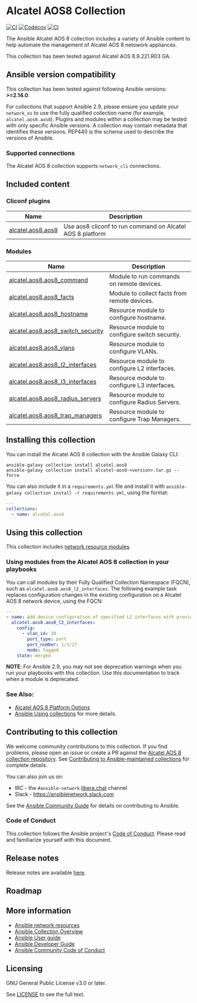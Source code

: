 # Alcatel AOS8 Collection

[![CI](https://zuul-ci.org/gated.svg)](https://dashboard.zuul.ansible.com/t/ansible/project/github.com/ansible-collections/alcatel.aos8)
[![Codecov](https://codecov.io/gh/ansible-collections/alcatel.aos8/branch/main/graph/badge.svg)](https://codecov.io/gh/ansible-collections/alcatel.aos8)
[![CI](https://github.com/ansible-collections/alcatel.aos8/actions/workflows/tests.yml/badge.svg?branch=main&event=schedule)](https://github.com/ansible-collections/alcatel.aos8/actions/workflows/tests.yml)

The Ansible Alcatel AOS 8 collection includes a variety of Ansible content to help automate the management of Alcatel AOS 8 netowork appliances.

This collection has been tested against Alcatel AOS 8.9.221.R03 GA.


<!--start requires_ansible-->
## Ansible version compatibility

This collection has been tested against following Ansible versions: **>=2.14.0**.

For collections that support Ansible 2.9, please ensure you update your `network_os` to use the
fully qualified collection name (for example, `alcatel.aos8.aos8`).
Plugins and modules within a collection may be tested with only specific Ansible versions.
A collection may contain metadata that identifies these versions.
PEP440 is the schema used to describe the versions of Ansible.
<!--end requires_ansible-->

### Supported connections

The Alcatel AOS 8 collection supports `network_cli` connections.

## Included content

<!--start collection content-->
### Cliconf plugins
Name | Description
--- | ---
[alcatel.aos8.aos8](https://github.com/ansible-collections/alcatel.aos8/blob/main/docs/alcatel.aos8.aos8_cliconf.rst)|Use aos8 cliconf to run command on Alcatel AOS 8 platform

### Modules
Name | Description
--- | ---
[alcatel.aos8.aos8_command](https://github.com/ansible-collections/alcatel.aos8/blob/main/docs/alcatel.aos8.aos8_command_module.rst)|Module to run commands on remote devices.
[alcatel.aos8.aos8_facts](https://github.com/ansible-collections/alcatel.aos8/blob/main/docs/alcatel.aos8.aos8_facts_module.rst)|Module to collect facts from remote devices.
[alcatel.aos8.aos8_hostname](https://github.com/ansible-collections/alcatel.aos8/blob/main/docs/alcatel.aos8.aos8_hostname_module.rst)|Resource module to configure hostname.
[alcatel.aos8.aos8_switch_security](https://github.com/ansible-collections/alcatel.aos8/blob/main/docs/alcatel.aos8.aos8_switch_security.rst)|Resource module to configure switch security.
[alcatel.aos8.aos8_vlans](https://github.com/ansible-collections/alcatel.aos8/blob/main/docs/alcatel.aos8.aos8_vlans_module.rst)|Resource module to configure VLANs.
[alcatel.aos8.aos8_l2_interfaces](https://github.com/ansible-collections/alcatel.aos8/blob/main/docs/alcatel.aos8.aos8_l2_interfaces_module.rst)|Resource module to configure L2 interfaces.
[alcatel.aos8.aos8_l3_interfaces](https://github.com/ansible-collections/alcatel.aos8/blob/main/docs/alcatel.aos8.aos8_l3_interfaces_module.rst)|Resource module to configure L3 interfaces.
[alcatel.aos8.aos8_radius_servers](https://github.com/ansible-collections/alcatel.aos8/blob/main/docs/alcatel.aos8.aos8_radius_servers_module.rst)|Resource module to configure Radius Servers.
[alcatel.aos8.aos8_trap_managers](https://github.com/ansible-collections/alcatel.aos8/blob/main/docs/alcatel.aos8.aos8_trap_managers_module.rst)|Resource module to configure Trap Managers.


<!--end collection content-->

## Installing this collection

You can install the Alcatel AOS 8 collection with the Ansible Galaxy CLI:

    ansible-galaxy collection install alcatel.aos8  
    ansible-galaxy collection install alcatel-aos8-<version>.tar.gz --force

You can also include it in a `requirements.yml` file and install it with `ansible-galaxy collection install -r requirements.yml`, using the format:

```yaml
---
collections:
  - name: alcatel.aos8
```

## Using this collection

This collection includes [network resource modules](https://docs.ansible.com/ansible/latest/network/user_guide/network_resource_modules.html).

### Using modules from the Alcatel AOS 8 collection in your playbooks

You can call modules by their Fully Qualified Collection Namespace (FQCN), such as `alcatel.aos8.aos8_l2_interfaces`.
The following example task replaces configuration changes in the existing configuration on a Alcatel AOS 8 network device, using the FQCN:

```yaml
---
- name: Add device configuration of specified L2 interfaces with provided configuration.
  alcatel.aos8.aos8_l2_interfaces:
    config:
      - vlan_id: 20
        port_type: port
        port_number: 1/1/27
        mode: tagged  
    state: merged
```

**NOTE**: For Ansible 2.9, you may not see deprecation warnings when you run your playbooks with this collection. Use this documentation to track when a module is deprecated.

### See Also:

- [Alcatel AOS 8 Platform Options](https://docs.ansible.com/ansible/latest/network/user_guide/platform_aos8.html)
- [Ansible Using collections](https://docs.ansible.com/ansible/latest/user_guide/collections_using.html) for more details.

## Contributing to this collection

We welcome community contributions to this collection. If you find problems, please open an issue or create a PR against the [Alcatel AOS 8 collection repository](https://github.com/Samuelyip74/alcatel.aos8/issues). See [Contributing to Ansible-maintained collections](https://docs.ansible.com/ansible/devel/community/contributing_maintained_collections.html#contributing-maintained-collections) for complete details.

You can also join us on:

- IRC - the `#ansible-network` [libera.chat](https://libera.chat/) channel
- Slack - https://ansiblenetwork.slack.com

See the [Ansible Community Guide](https://docs.ansible.com/ansible/latest/community/index.html) for details on contributing to Ansible.

### Code of Conduct

This collection follows the Ansible project's
[Code of Conduct](https://docs.ansible.com/ansible/devel/community/code_of_conduct.html).
Please read and familiarize yourself with this document.

## Release notes

<!--Add a link to a changelog.md file or an external docsite to cover this information. -->

Release notes are available [here](https://github.com/Samuelyip74/alcatel.aos8/blob/main/aos8/changelog.rst).

## Roadmap

<!-- Optional. Include the roadmap for this collection, and the proposed release/versioning strategy so users can anticipate the upgrade/update cycle. -->

## More information

- [Ansible network resources](https://docs.ansible.com/ansible/latest/network/getting_started/network_resources.html)
- [Ansible Collection Overview](https://github.com/ansible-collections/overview)
- [Ansible User guide](https://docs.ansible.com/ansible/latest/user_guide/index.html)
- [Ansible Developer Guide](https://docs.ansible.com/ansible/latest/dev_guide/index.html)
- [Ansible Community Code of Conduct](https://docs.ansible.com/ansible/latest/community/code_of_conduct.html)

## Licensing

GNU General Public License v3.0 or later.

See [LICENSE](https://www.gnu.org/licenses/gpl-3.0.txt) to see the full text.